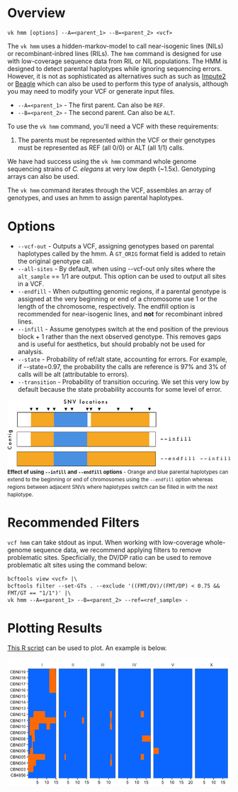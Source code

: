 # Overview

```
vk hmm [options] --A=<parent_1> --B=<parent_2> <vcf>
```

The `vk hmm` uses a hidden-markov-model to call near-isogenic lines (NILs) or recombinant-inbred lines (RILs). The `hmm` command is designed for use with low-coverage sequence data from RIL or NIL populations. The HMM is designed to detect parental haplotypes while ignoring sequencing errors. However, it is not as sophisticated as alternatives such as  such as [Impute2](https://mathgen.stats.ox.ac.uk/impute/impute_v2.html) or [Beagle](http://faculty.washington.edu/browning/beagle/b3.html) which can also be used to perform this type of analysis, although you may need to modify your VCF or generate input files.

* `--A=<parent_1>` - The first parent. Can also be `REF`.
* `--B=<parent_2>` - The second parent. Can also be `ALT`.

To use the `vk hmm` command, you'll need a VCF with these requirements:

1. The  parents must be represented within the VCF or their genotypes must be represented as REF (all 0/0) or ALT (all 1/1) calls.

We have had success using the `vk hmm` command whole genome sequencing strains of _C. elegans_ at very low depth (~1.5x). Genotyping arrays can also be used.

The `vk hmm` command iterates through the VCF, assembles an array of genotypes, and uses an hmm to assign parental haplotypes.

# Options

* `--vcf-out` - Outputs a VCF, assigning genotypes based on parental haplotypes called by the hmm. A `GT_ORIG` format field is added to retain the original genotype call.
* `--all-sites` - By default, when using --vcf-out only sites where the `alt_sample` == 1/1 are output. This option can be used to output all sites in a VCF.
* `--endfill` - When outputting genomic regions, if a parental genotype is assigned at the very beginning or end of a chromosome use 1 or the length of the chromosome, respectively. The endfill option is recommended for near-isogenic lines, and __not__ for recombinant inbred lines.
* `--infill` - Assume genotypes switch at the end position of the previous block + 1 rather than the next observed genotype. This removes gaps and is useful for aesthetics, but should probably not be used for analysis.
* `--state` - Probability of ref/alt state, accounting for errors. For example, if --state=0.97, the probability the calls are reference is 97% and 3% of calls will be alt (attributable to errors). 
* `--transition` - Probability of transition occuring. We set this very low by default because the state probability accounts for some level of error.

![hmm options](hmm_opts.png)
<small>__Effect of using `--infill` and `--endfill` options__ - Orange and blue parental haplotypes can extend to the beginning or end of chromosomes using the `--endfill` option whereas regions between adjacent SNVs where haplotypes switch can be filled in with the next haplotype.</small>

# Recommended Filters

`vcf hmm` can take stdout as input. When working with low-coverage whole-genome sequence data, we recommend applying filters to remove problematic sites. Specficially, the DV/DP ratio can be used to remove problematic alt sites using the command below:

```
bcftools view <vcf> |\
bcftools filter --set-GTs . --exclude '((FMT/DV)/(FMT/DP) < 0.75 && FMT/GT == "1/1")' |\
vk hmm --A=<parent_1> --B=<parent_2> --ref=<ref_sample> -
```

# Plotting Results

[This R script](https://gist.github.com/danielecook/c9bf690eddb6ae2b6d4c45f1b93dfd75) can be used to plot. An example is below.

![hmm example](hmm_example.png)
